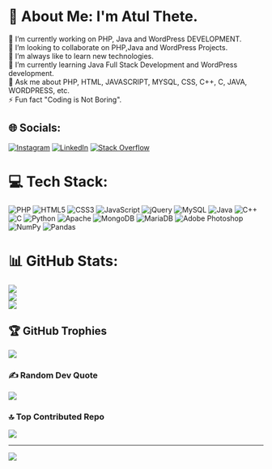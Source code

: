 # 💫 About Me: I'm Atul Thete.
🔭 I’m currently working on PHP, Java and WordPress DEVELOPMENT.<br>👯 I’m looking to collaborate on PHP,Java and WordPress Projects.<br>🤝 I’m always like to learn new technologies.<br>🌱 I’m currently learning Java Full Stack Development and WordPress development.<br>💬 Ask me about PHP, HTML, JAVASCRIPT, MYSQL, CSS, C++, C, JAVA, WORDPRESS, etc.<br>⚡ Fun fact "Coding is Not Boring".


## 🌐 Socials:
[![Instagram](https://img.shields.io/badge/Instagram-%23E4405F.svg?logo=Instagram&logoColor=white)](https://instagram.com/2003_atul_27) [![LinkedIn](https://img.shields.io/badge/LinkedIn-%230077B5.svg?logo=linkedin&logoColor=white)](https://linkedin.com/in/atul-thete-27012003) [![Stack Overflow](https://img.shields.io/badge/-Stackoverflow-FE7A16?logo=stack-overflow&logoColor=white)](https://stackoverflow.com/users/22294165) 

# 💻 Tech Stack:
![PHP](https://img.shields.io/badge/php-%23777BB4.svg?style=for-the-badge&logo=php&logoColor=white) ![HTML5](https://img.shields.io/badge/html5-%23E34F26.svg?style=for-the-badge&logo=html5&logoColor=white) ![CSS3](https://img.shields.io/badge/css3-%231572B6.svg?style=for-the-badge&logo=css3&logoColor=white) ![JavaScript](https://img.shields.io/badge/javascript-%23323330.svg?style=for-the-badge&logo=javascript&logoColor=%23F7DF1E) ![jQuery](https://img.shields.io/badge/jquery-%230769AD.svg?style=for-the-badge&logo=jquery&logoColor=white)  ![MySQL](https://img.shields.io/badge/mysql-%2300f.svg?style=for-the-badge&logo=mysql&logoColor=white) ![Java](https://img.shields.io/badge/java-%23ED8B00.svg?style=for-the-badge&logo=java&logoColor=white) ![C++](https://img.shields.io/badge/c++-%2300599C.svg?style=for-the-badge&logo=c%2B%2B&logoColor=white) ![C](https://img.shields.io/badge/c-%2300599C.svg?style=for-the-badge&logo=c&logoColor=white) ![Python](https://img.shields.io/badge/python-3670A0?style=for-the-badge&logo=python&logoColor=ffdd54) ![Apache](https://img.shields.io/badge/apache-%23D42029.svg?style=for-the-badge&logo=apache&logoColor=white) ![MongoDB](https://img.shields.io/badge/MongoDB-%234ea94b.svg?style=for-the-badge&logo=mongodb&logoColor=white)  ![MariaDB](https://img.shields.io/badge/MariaDB-003545?style=for-the-badge&logo=mariadb&logoColor=white) ![Adobe Photoshop](https://img.shields.io/badge/adobephotoshop-%2331A8FF.svg?style=for-the-badge&logo=adobephotoshop&logoColor=white) ![NumPy](https://img.shields.io/badge/numpy-%23013243.svg?style=for-the-badge&logo=numpy&logoColor=white) ![Pandas](https://img.shields.io/badge/pandas-%23150458.svg?style=for-the-badge&logo=pandas&logoColor=white)
# 📊 GitHub Stats:
![](https://github-readme-stats.vercel.app/api?username=ATULTHETE27&theme=monokai&hide_border=false&include_all_commits=false&count_private=false)<br/>
![](https://github-readme-streak-stats.herokuapp.com/?user=ATULTHETE27&theme=monokai&hide_border=false)<br/>
![](https://github-readme-stats.vercel.app/api/top-langs/?username=ATULTHETE27&theme=monokai&hide_border=false&include_all_commits=false&count_private=false&layout=compact)

## 🏆 GitHub Trophies
![](https://github-profile-trophy.vercel.app/?username=ATULTHETE27&theme=radical&no-frame=false&no-bg=true&margin-w=4)

### ✍️ Random Dev Quote
![](https://quotes-github-readme.vercel.app/api?type=vetical&theme=radical)

### 🔝 Top Contributed Repo
![](https://github-contributor-stats.vercel.app/api?username=ATULTHETE27&limit=5&theme=darkhub&combine_all_yearly_contributions=true)

---
[![](https://visitcount.itsvg.in/api?id=ATULTHETE27&icon=1&color=4)](https://visitcount.itsvg.in)

<!-- Proudly created with GPRM ( https://gprm.itsvg.in ) -->
